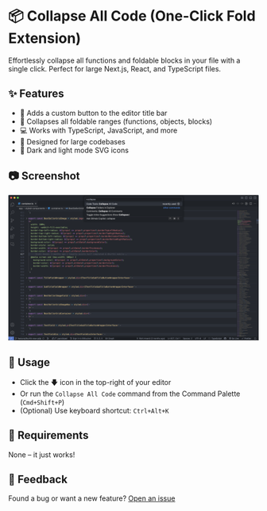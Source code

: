 # 📦 Collapse All Code (One-Click Fold Extension)

Effortlessly collapse all functions and foldable blocks in your file with a single click. Perfect for large Next.js, React, and TypeScript files.

## ✨ Features

- 🔘 Adds a custom button to the editor title bar
- 🧠 Collapses all foldable ranges (functions, objects, blocks)
- 💻 Works with TypeScript, JavaScript, and more
- 🎯 Designed for large codebases
- 🎨 Dark and light mode SVG icons

## 📷 Screenshot

![Demo](resources/screenshot.png)

## 🚀 Usage

- Click the 🡇 icon in the top-right of your editor
- Or run the `Collapse All Code` command from the Command Palette (`Cmd+Shift+P`)
- (Optional) Use keyboard shortcut: `Ctrl+Alt+K`

## 🔧 Requirements

None – it just works!

## 💬 Feedback

Found a bug or want a new feature? [Open an issue](https://github.com/Vandan2912/one-click-fold-extension)
